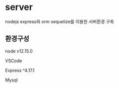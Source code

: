 # server
nodejs express와 orm sequelize를 이용한 서버환경 구축

## 환경구성
node v12.15.0

VSCode

Express ^4.17.1

Mysql
